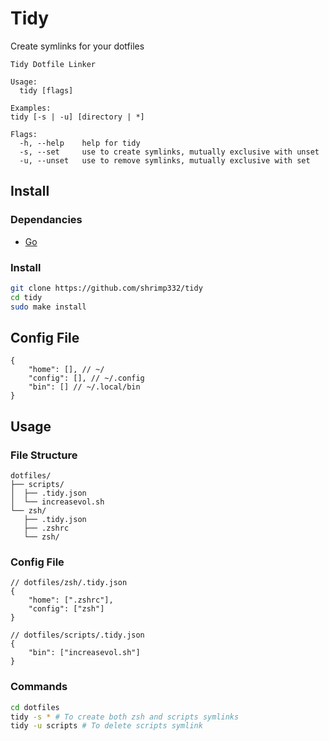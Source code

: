 # Tidy
Create symlinks for your dotfiles
```
Tidy Dotfile Linker

Usage:
  tidy [flags]

Examples:
tidy [-s | -u] [directory | *]

Flags:
  -h, --help    help for tidy
  -s, --set     use to create symlinks, mutually exclusive with unset
  -u, --unset   use to remove symlinks, mutually exclusive with set
```
## Install
### Dependancies
- [Go](https://go.dev/)
### Install
```sh
git clone https://github.com/shrimp332/tidy
cd tidy
sudo make install
```
## Config File
```jsonc
{
	"home": [], // ~/
	"config": [], // ~/.config
	"bin": [] // ~/.local/bin
}
```
## Usage
### File Structure
```
dotfiles/
├── scripts/
│  ├── .tidy.json
│  └── increasevol.sh
└── zsh/
   ├── .tidy.json
   ├── .zshrc
   └── zsh/
```
### Config File
```jsonc
// dotfiles/zsh/.tidy.json
{
	"home": [".zshrc"],
	"config": ["zsh"]
}

// dotfiles/scripts/.tidy.json
{
	"bin": ["increasevol.sh"]
}
```
### Commands
```sh
cd dotfiles
tidy -s * # To create both zsh and scripts symlinks
tidy -u scripts # To delete scripts symlink
```
